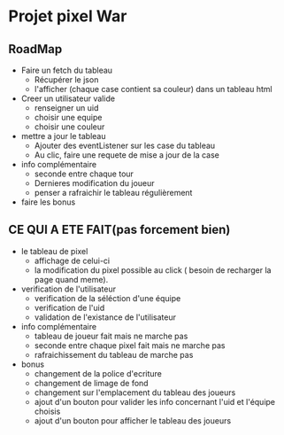 # Projet pixel War

## RoadMap

* Faire un fetch du tableau
    * Récupérer le json
    * l'afficher (chaque case contient sa couleur) dans un tableau html
* Creer un utilisateur valide
    * renseigner un uid
    * choisir une equipe
    * choisir une couleur
* mettre a jour le tableau
    * Ajouter des eventListener sur les case du tableau
    * Au clic, faire une requete de mise a jour de la case
* info complémentaire
    * seconde entre chaque tour
    * Dernieres modification du joueur
    * penser a rafraichir le tableau régulièrement
* faire les bonus 


## CE QUI A ETE FAIT(pas forcement bien)
* le tableau de pixel 
    * affichage de celui-ci
    * la modification du pixel possible au click ( besoin de recharger la page quand meme).
* verification de l'utilisateur
    * verification de la séléction d'une équipe
    * verification de l'uid
    * validation de l'existance de l'utilisateur
* info complémentaire
    * tableau de joueur fait mais ne marche pas
    * seconde entre chaque pixel fait mais ne marche pas
    * rafraichissement du tableau de marche pas
* bonus
    * changement de la police d'ecriture
    * changement de limage de fond 
    * changement sur l'emplacement du tableau des joueurs
    * ajout d'un bouton pour valider les info concernant l'uid et l'équipe choisis
    * ajout d'un bouton pour afficher le tableau des joueurs

